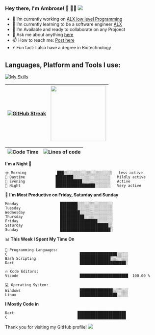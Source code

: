 ### Hey there, I'm Ambrose! 👋 👨‍💻 ![](https://komarev.com/ghpvc/?username=ambrosekol&style=plastic)

- 🔭 I’m currently working on [ALX low level Programming](https://github.com/Ambrosekol/alx-system_engineering-devops)
- 🌱 I’m currently learning to be a software engineer [ALX](https://www.alxafrica.com)
- 👯 I’m Available and ready to collaborate on any Projoect
- 💬 Ask me about anything [here](https://github.com/Ambrosekol/Ambrosekol/discussions)
- 📫 How to reach me: [Post here](https://github.com/Ambrosekol/Ambrosekol/discussions)
- ⚡ Fun fact: I also have a degree in Biotechnology

## Languages, Platform and Tools I use:
[![My Skills](https://skillicons.dev/icons?i=html,css,bash,dart,c,discord,firebase,flutter,github,git,instagram,linkedin,linux,stackoverflow,twitter,unreal,vscode,wordpress)](https://skillicons.dev)


| [![GitHub Streak](https://github-readme-streak-stats.herokuapp.com?user=ambrosekol&theme=dark&hide_border=true&border_radius=6.4&date_format=M%20j%5B%2C%20Y%5D&mode=daily&fire=EB0000&ring=31EB5D)](https://git.io/streak-stats) | <img height="180em" src="https://github-readme-stats.vercel.app/api?username=ambrosekol&show_icons=true&include_all_commits=true&count_private=true&hide_border=true&theme=dark" /> |
|-------|-------|



| ![Code Time](https://img.shields.io/badge/Code%20Time-201%20hrs%20-red) | ![Lines of code](https://img.shields.io/badge/Lines%20of%20of%20code-i've%20lost%20count-red) |
|---|----|


**I'm a Night 🦉** 

```text
🌞 Morning              ███░░░░░░░░░░░░░░░░░░░░░░   less active 
🌆 Daytime              ████████░░░░░░░░░░░░░░░░░   Mildly active
🌃 Evening              ████████████░░░░░░░░░░░░░   Active
🌙 Night                ██████████████████░░░░░░░   Very active
```
📅 **I'm Most Productive on Friday, Saturday and Sunday** 

```text
Monday                   ████████░░░░░░░░░░░░░░░░   
Tuesday                  ████████░░░░░░░░░░░░░░░░    
Wednesday                █████████░░░░░░░░░░░░░░░    
Thursday                 ███████████░░░░░░░░░░░░░    
Friday                   █████████████████░░░░░░░    
Saturday                 ██████████████████████░░    
Sunday                   ███████████████████████░    
```


📊 **This Week I Spent My Time On** 

```text
💬 Programming Languages: 
C                                 █████████████████░░░░░
Bash Scripting                    ██████████████░░░░░░░░
Dart                              █████████████████████░

🔥 Code Editors: 
Vscode                            ██████████████████████  100.00 % 

💻 Operating System: 
Windows                           ███████████████░░░░░░░
Linux                             █████████████████░░░░░
```

**I Mostly Code in** 

```text
Dart                             ██████████████████████
C                                ██████████████████████   
```




Thank you for visiting my GitHub profile!
![](https://hit.yhype.me/github/profile?user_id=27368902)
